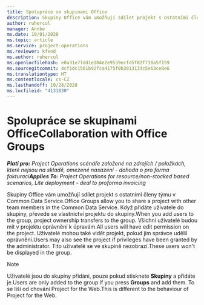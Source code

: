 ```yaml
---
title: Spolupráce se skupinami Office
description: Skupiny Office vám umožňují sdílet projekt s ostatními členy týmu v rámci Common Data Service.
author: ruhercul
manager: Annbe
ms.date: 10/01/2020
ms.topic: article
ms.service: project-operations
ms.reviewer: kfend
ms.author: ruhercul
ms.openlocfilehash: e0a31e71dd1e184e2e9539ecfd5f82f718a5f159
ms.sourcegitcommit: 4cf1dc1561b92fca4175f0b3813133c5e63ce8e6
ms.translationtype: HT
ms.contentlocale: cs-CZ
ms.lasthandoff: 10/28/2020
ms.locfileid: "4131830"
---
```

# <a name="collaboration-with-office-groups"></a><span data-ttu-id="bc814-103">Spolupráce se skupinami Office</span><span class="sxs-lookup"><span data-stu-id="bc814-103">Collaboration with Office Groups</span></span>

<span data-ttu-id="bc814-104">_**Platí pro:** Project Operations scénáře založené na zdrojích / položkách, které nejsou na skladě, omezené nasazení - dohoda o pro forma fakturaci_</span><span class="sxs-lookup"><span data-stu-id="bc814-104">_**Applies To:** Project Operations for resource/non-stocked based scenarios, Lite deployment - deal to proforma invoicing_</span></span>

<span data-ttu-id="bc814-105">Skupiny Office vám umožňují sdílet projekt s ostatními členy týmu v Common Data Service.</span><span class="sxs-lookup"><span data-stu-id="bc814-105">Office Groups allow you to share a project with other team members in the Common Data Service.</span></span> <span data-ttu-id="bc814-106">Když přidáte uživatele do skupiny, převede se vlastnictví projektu do skupiny.</span><span class="sxs-lookup"><span data-stu-id="bc814-106">When you add users to the group, project ownership transfers to the group.</span></span> <span data-ttu-id="bc814-107">Všichni uživatelé budou mít v projektu oprávnění k úpravám.</span><span class="sxs-lookup"><span data-stu-id="bc814-107">All users will have edit permission on the project.</span></span> <span data-ttu-id="bc814-108">Uživatelé mohou také vidět projekt, pokud jim správce udělil oprávnění.</span><span class="sxs-lookup"><span data-stu-id="bc814-108">Users may also see the project if privileges have been granted by the administrator.</span></span> <span data-ttu-id="bc814-109">Tito uživatelé se ve skupině nezobrazí.</span><span class="sxs-lookup"><span data-stu-id="bc814-109">These users won't be displayed in the group.</span></span>

> [!NOTE] 
> <span data-ttu-id="bc814-110">Uživatelé jsou do skupiny přidáni, pouze pokud stisknete **Skupiny** a přidáte je.</span><span class="sxs-lookup"><span data-stu-id="bc814-110">Users are only added to the group if you press **Groups** and add them.</span></span> <span data-ttu-id="bc814-111">To se liší od chování Project for the Web.</span><span class="sxs-lookup"><span data-stu-id="bc814-111">This is different to the behaviour of Project for the Web.</span></span> 

